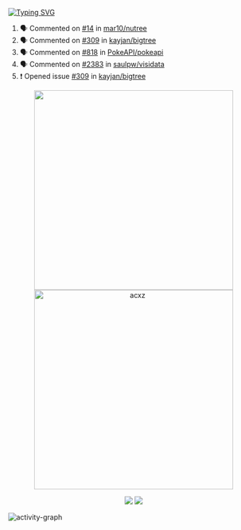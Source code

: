 [![Typing SVG](https://readme-typing-svg.herokuapp.com?size=16&color=AFFFA3&multiline=true&height=75&lines=contributing+to+robotics%2Fae%2Fml%2Fgpu;packaging+it+for+archlinux;ricer)](https://git.io/typing-svg)

<!--START_SECTION:activity-->
1. 🗣 Commented on [#14](https://github.com/mar10/nutree/issues/14#issuecomment-2460015427) in [mar10/nutree](https://github.com/mar10/nutree)
2. 🗣 Commented on [#309](https://github.com/kayjan/bigtree/issues/309#issuecomment-2458137359) in [kayjan/bigtree](https://github.com/kayjan/bigtree)
3. 🗣 Commented on [#818](https://github.com/PokeAPI/pokeapi/issues/818#issuecomment-2454683991) in [PokeAPI/pokeapi](https://github.com/PokeAPI/pokeapi)
4. 🗣 Commented on [#2383](https://github.com/saulpw/visidata/issues/2383#issuecomment-2451173257) in [saulpw/visidata](https://github.com/saulpw/visidata)
5. ❗ Opened issue [#309](https://github.com/kayjan/bigtree/issues/309) in [kayjan/bigtree](https://github.com/kayjan/bigtree)
<!--END_SECTION:activity-->

<p align="center">
  <img width="400em" src=https://github-readme-stats.vercel.app/api?username=acxz&include_all_commits=true&show_icons=true />
  <img width="400em" src="https://github-readme-streak-stats.herokuapp.com/?user=acxz&" alt="acxz" />
</p>

<p align="center">
  <img src=https://github-readme-stats.vercel.app/api/top-langs/?username=acxz&layout=compact />
  <img src=https://github-profile-trophy.vercel.app/?username=acxz&row=2&column=4 />
</p>

![activity-graph](https://github-readme-activity-graph.vercel.app/graph?username=acxz&bg_color=053c4a&color=ffffff&line=76c533&point=8f2fe1&area=true&hide_border=true&hide_title=true)
